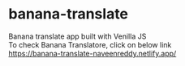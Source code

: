 # banana-translate
Banana translate app built with Venilla JS <br>
To check Banana Translatore, click on below link <br>
https://banana-translate-naveenreddy.netlify.app/
